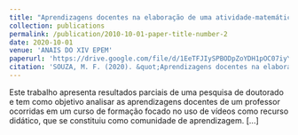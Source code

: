 ```yaml
---
title: "Aprendizagens docentes na elaboração de uma atividade-matemática-com-vídeo"
collection: publications
permalink: /publication/2010-10-01-paper-title-number-2
date: 2020-10-01
venue: 'ANAIS DO XIV EPEM'
paperurl: 'https://drive.google.com/file/d/1EeTFJIySPBODpZoYDH1pOC07iyYuGu9X/view'
citation: 'SOUZA, M. F. (2020). &quot;Aprendizagens docentes na elaboração de uma atividade-matemática-com-vídeo.&quot; <i>ANAIS DO XIV EPEM</i>. 1(2).'
---
```

Este trabalho apresenta resultados parciais de uma pesquisa de doutorado e tem como objetivo analisar as aprendizagens docentes de um professor ocorridas em um curso de formação focado no uso de vídeos como recurso didático, que se constituiu como comunidade de aprendizagem. [...]
